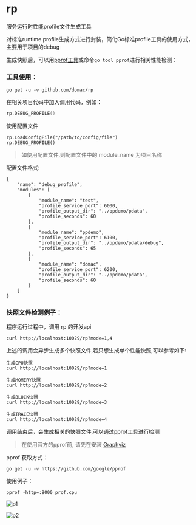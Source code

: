 # rp
服务运行时性能profile文件生成工具

对标准runtime profile生成方式进行封装，简化Go标准profile工具的使用方式，主要用于项目的debug

生成快照后，可以用[pprof工具](https://github.com/google/pprof)或命令`go tool pprof`进行相关性能检测：

### 工具使用：

```
go get -u -v github.com/domac/rp
```

在相关项目代码中加入调用代码，例如：

```go
rp.DEBUG_PROFILE()
```
使用配置文件

```
rp.LoadConfigFile("/path/to/config/file")
rp.DEBUG_PROFILE()
```

> 如使用配置文件,则配置文件中的 module_name 为项目名称

配置文件格式:

```
{
    "name": "debug_profile",
    "modules": [
        {
            "module_name": "test",
            "profile_service_port": 6000,
            "profile_output_dir": "../ppdemo/pdata",
            "profile_seconds": 60
        },
        {
            "module_name": "ppdemo",
            "profile_service_port": 6100,
            "profile_output_dir": "../ppdemo/pdata/debug",
            "profile_seconds": 65
        },
        {
            "module_name": "domac",
            "profile_service_port": 6200,
            "profile_output_dir": "../ppdemo/pdata",
            "profile_seconds": 60
        }
    ]
}
```

### 快照文件检测例子：

程序运行过程中，调用 rp 的开发api

```
curl http://localhost:10029/rp?mode=1,4
```

上述的调用会异步生成多个快照文件,若只想生成单个性能快照,可以参考如下:

```
生成CPU快照
curl http://localhost:10029/rp?mode=1

生成MOMERY快照
curl http://localhost:10029/rp?mode=2

生成BLOCK快照
curl http://localhost:10029/rp?mode=3

生成TRACE快照
curl http://localhost:10029/rp?mode=4
```

调用结束后，会生成相关的快照文件,可以通过pprof工具进行检测

> 在使用官方的pprof前, 请先在安装 [Graphviz](https://www.graphviz.org/download/)

pprof 获取方式：

```
go get -u -v https://github.com/google/pprof
```

使用例子：

```
pprof -http=:8000 prof.cpu
```

![p1](http://og0usnhfv.bkt.clouddn.com/p1.png)

![p2](http://og0usnhfv.bkt.clouddn.com/p2.png)
